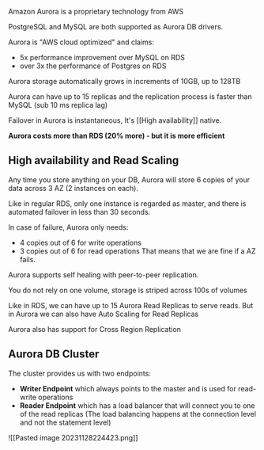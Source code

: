 Amazon Aurora is a proprietary technology from AWS

PostgreSQL and MySQL are both supported as Aurora DB drivers.

Aurora is "AWS cloud optimized" and claims:
- 5x performance improvement over MySQL on RDS
- over 3x the performance of Postgres on RDS

Aurora storage automatically grows in increments of 10GB, up to 128TB

Aurora can have up to 15 replicas and the replication process is faster than MySQL (sub 10 ms replica lag)

Failover in Aurora is instantaneous, It's [[High availability]] native.

**Aurora costs more than RDS (20% more) - but it is more efficient**

## High availability and Read Scaling

Any time you store anything on your DB, Aurora will store 6 copies of your data across 3 AZ (2 instances on each).

Like in regular RDS, only one instance is regarded as master, and there is automated failover in less than 30 seconds.

In case of failure, Aurora only needs:
- 4 copies out of 6 for write operations
- 3 copies out of 6 for read operations
That means that we are fine if a AZ fails.

Aurora supports self healing with peer-to-peer replication.

You do not rely on one volume, storage is striped across 100s of volumes

Like in RDS, we can have up to 15 Aurora Read Replicas to serve reads. But in Aurora we can also have Auto Scaling for Read Replicas

Aurora also has support for Cross Region Replication

## Aurora DB Cluster

The cluster provides us with two endpoints:
- **Writer Endpoint** which always points to the master and is used for read-write operations
- **Reader Endpoint** which has a load balancer that will connect you to one of the read replicas (The load balancing happens at the connection level and not the statement level)

![[Pasted image 20231128224423.png]]